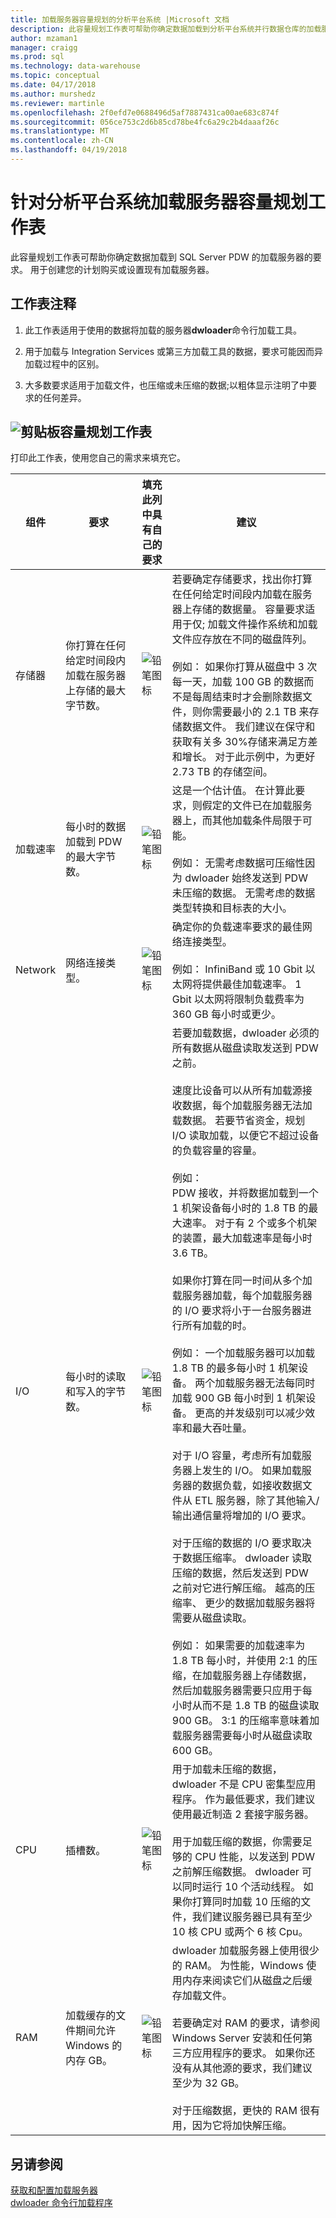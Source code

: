 ```yaml
---
title: 加载服务器容量规划的分析平台系统 |Microsoft 文档
description: 此容量规划工作表可帮助你确定数据加载到分析平台系统并行数据仓库的加载服务器的要求。"
author: mzaman1
manager: craigg
ms.prod: sql
ms.technology: data-warehouse
ms.topic: conceptual
ms.date: 04/17/2018
ms.author: murshedz
ms.reviewer: martinle
ms.openlocfilehash: 2f0efd7e0688496d5af7887431ca00ae683c874f
ms.sourcegitcommit: 056ce753c2d6b85cd78be4fc6a29c2b4daaaf26c
ms.translationtype: MT
ms.contentlocale: zh-CN
ms.lasthandoff: 04/19/2018
---
```

# <a name="loading-server-capacity-planning-worksheet-for-analytics-platform-system"></a>针对分析平台系统加载服务器容量规划工作表
此容量规划工作表可帮助你确定数据加载到 SQL Server PDW 的加载服务器的要求。 用于创建您的计划购买或设置现有加载服务器。  
  
## <a name="worksheet-notes"></a>工作表注释
  
1.  此工作表适用于使用的数据将加载的服务器**dwloader**命令行加载工具。  
  
2.  用于加载与 Integration Services 或第三方加载工具的数据，要求可能因而异加载过程中的区别。  
  
3.  大多数要求适用于加载文件，也压缩或未压缩的数据;以粗体显示注明了中要求的任何差异。  
  
## <a name="clipboardmediaclipboard-iconpng-clipboard-capacity-planning-worksheet"></a>![剪贴板](media/clipboard-icon.png "剪贴板")容量规划工作表  
  
打印此工作表，使用您自己的需求来填充它。  
  
|组件|要求|填充此列中具有自己的要求|建议|  
|-------------|---------------|--------------------------------------------------|-------------------|  
|存储器|你打算在任何给定时间段内加载在服务器上存储的最大字节数。|![铅笔图标](media/pencil-icon.png "铅笔图标")|若要确定存储要求，找出你打算在任何给定时间段内加载在服务器上存储的数据量。  容量要求适用于仅; 加载文件操作系统和加载文件应存放在不同的磁盘阵列。<br /><br />例如： 如果你打算从磁盘中 3 次每一天，加载 100 GB 的数据而不是每周结束时才会删除数据文件，则你需要最小的 2.1 TB 来存储数据文件。 我们建议在保守和获取有关多 30%存储来满足方差和增长。  对于此示例中，为更好 2.73 TB 的存储空间。|  
|加载速率|每小时的数据加载到 PDW 的最大字节数。|![铅笔图标](media/pencil-icon.png "铅笔图标")|这是一个估计值。 在计算此要求，则假定的文件已在加载服务器上，而其他加载条件局限于可能。<br /><br />例如： 无需考虑数据可压缩性因为 dwloader 始终发送到 PDW 未压缩的数据。 无需考虑的数据类型转换和目标表的大小。|  
|Network|网络连接类型。|![铅笔图标](media/pencil-icon.png "铅笔图标")|确定你的负载速率要求的最佳网络连接类型。<br /><br />例如： InfiniBand 或 10 Gbit 以太网将提供最佳加载速率。 1 Gbit 以太网将限制负载费率为 360 GB 每小时或更少。|  
|I/O|每小时的读取和写入的字节数。|![铅笔图标](media/pencil-icon.png "铅笔图标")|若要加载数据，dwloader 必须的所有数据从磁盘读取发送到 PDW 之前。<br /><br />速度比设备可以从所有加载源接收数据，每个加载服务器无法加载数据。 若要节省资金，规划 I/O 读取加载，以便它不超过设备的负载容量的容量。<br /><br />例如：<br />PDW 接收，并将数据加载到一个 1 机架设备每小时的 1.8 TB 的最大速率。 对于有 2 个或多个机架的装置，最大加载速率是每小时 3.6 TB。<br /><br />如果你打算在同一时间从多个加载服务器加载，每个加载服务器的 I/O 要求将小于一台服务器进行所有加载的时。<br /><br />例如： 一个加载服务器可以加载 1.8 TB 的最多每小时 1 机架设备。 两个加载服务器无法每同时加载 900 GB 每小时到 1 机架设备。 更高的并发级别可以减少效率和最大吞吐量。<br /><br />对于 I/O 容量，考虑所有加载服务器上发生的 I/O。 如果加载服务器的数据负载，如接收数据文件从 ETL 服务器，除了其他输入/输出通信量将增加的 I/O 要求。<br /><br />对于压缩的数据的 I/O 要求取决于数据压缩率。 dwloader 读取压缩的数据，然后发送到 PDW 之前对它进行解压缩。 越高的压缩率、 更少的数据加载服务器将需要从磁盘读取。<br /><br />例如： 如果需要的加载速率为 1.8 TB 每小时，并使用 2:1 的压缩，在加载服务器上存储数据，然后加载服务器需要只应用于每小时从而不是 1.8 TB 的磁盘读取 900 GB。 3:1 的压缩率意味着加载服务器需要每小时从磁盘读取 600 GB。|  
|CPU|插槽数。|![铅笔图标](media/pencil-icon.png "铅笔图标")|用于加载未压缩的数据，dwloader 不是 CPU 密集型应用程序。  作为最低要求，我们建议使用最近制造 2 套接字服务器。<br /><br />用于加载压缩的数据，你需要足够的 CPU 性能，以发送到 PDW 之前解压缩数据。 dwloader 可以同时运行 10 个活动线程。 如果你打算同时加载 10 压缩的文件，我们建议服务器已具有至少 10 核 CPU 或两个 6 核 Cpu。|  
|RAM|加载缓存的文件期间允许 Windows 的内存 GB。|![铅笔图标](media/pencil-icon.png "铅笔图标")|dwloader 加载服务器上使用很少的 RAM。 为性能，Windows 使用内存来阅读它们从磁盘之后缓存加载文件。<br /><br />若要确定对 RAM 的要求，请参阅 Windows Server 安装和任何第三方应用程序的要求。 如果你还没有从其他源的要求，我们建议至少为 32 GB。<br /><br />对于压缩数据，更快的 RAM 很有用，因为它将加快解压缩。|  
  
## <a name="see-also"></a>另请参阅  
[获取和配置加载服务器](acquire-and-configure-loading-server.md)  
[dwloader 命令行加载程序](dwloader.md)  
  

